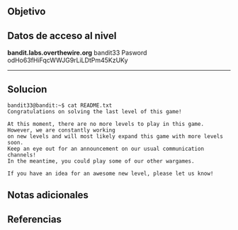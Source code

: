 ## Objetivo

## Datos de acceso al nivel
**bandit.labs.overthewire.org**
bandit33
Pasword
odHo63fHiFqcWWJG9rLiLDtPm45KzUKy
****** 
## Solucion
```
bandit33@bandit:~$ cat README.txt 
Congratulations on solving the last level of this game!

At this moment, there are no more levels to play in this game. However, we are constantly working
on new levels and will most likely expand this game with more levels soon.
Keep an eye out for an announcement on our usual communication channels!
In the meantime, you could play some of our other wargames.

If you have an idea for an awesome new level, please let us know!

```
## Notas adicionales 

## Referencias
